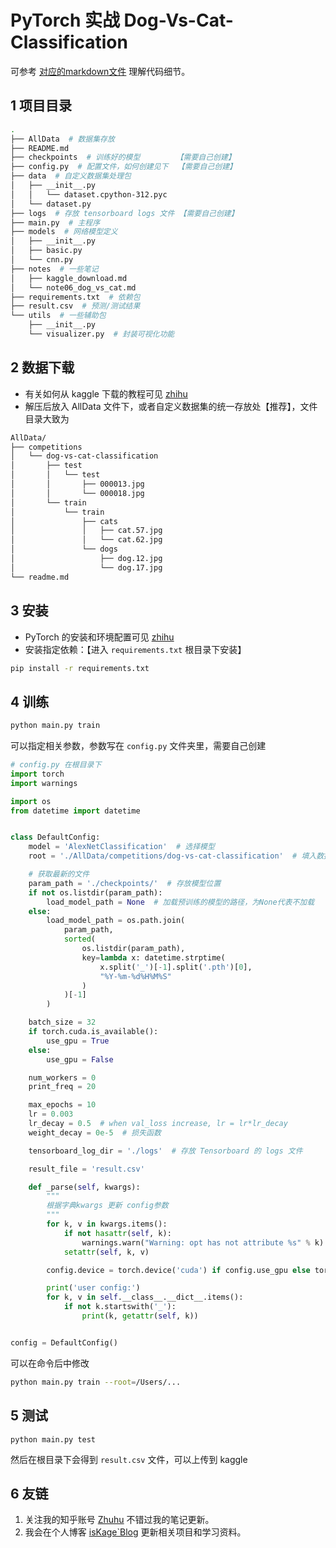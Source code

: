 # PyTorch 实战 Dog-Vs-Cat-Classification

可参考 [对应的markdown文件](./notes/note06_dog_vs_cat.md) 理解代码细节。

## 1 项目目录
```bash
.
├── AllData  # 数据集存放
├── README.md
├── checkpoints  # 训练好的模型        【需要自己创建】
├── config.py  # 配置文件，如何创建见下  【需要自己创建】
├── data  # 自定义数据集处理包
│   ├── __init__.py
│   │   └── dataset.cpython-312.pyc
│   └── dataset.py
├── logs  # 存放 tensorboard logs 文件 【需要自己创建】
├── main.py  # 主程序
├── models  # 网络模型定义
│   ├── __init__.py
│   ├── basic.py
│   └── cnn.py
├── notes  # 一些笔记
│   ├── kaggle_download.md
│   └── note06_dog_vs_cat.md
├── requirements.txt  # 依赖包
├── result.csv  # 预测/测试结果
└── utils  # 一些辅助包
    ├── __init__.py
    └── visualizer.py  # 封装可视化功能
```


## 2 数据下载

- 有关如何从 kaggle 下载的教程可见 [zhihu](https://zhuanlan.zhihu.com/p/25732245405)
- 解压后放入 AllData 文件下，或者自定义数据集的统一存放处【推荐】，文件目录大致为
```bash
AllData/
├── competitions
│   └── dog-vs-cat-classification
│       ├── test
│       │   └── test
│       │       ├── 000013.jpg
│       │       └── 000018.jpg
│       └── train
│           └── train
│               ├── cats
│               │   ├── cat.57.jpg
│               │   └── cat.62.jpg
│               └── dogs
│                   ├── dog.12.jpg
│                   └── dog.17.jpg
└── readme.md
```



## 3 安装

- PyTorch 的安装和环境配置可见 [zhihu](https://zhuanlan.zhihu.com/p/22230632892)
- 安装指定依赖：【进入 `requirements.txt` 根目录下安装】

```bash
pip install -r requirements.txt
```



## 4 训练

```bash
python main.py train
```

可以指定相关参数，参数写在 `config.py` 文件夹里，需要自己创建

```python
# config.py 在根目录下
import torch
import warnings

import os
from datetime import datetime


class DefaultConfig:
    model = 'AlexNetClassification'  # 选择模型
    root = './AllData/competitions/dog-vs-cat-classification'  # 填入数据集位置

    # 获取最新的文件
    param_path = './checkpoints/'  # 存放模型位置
    if not os.listdir(param_path):
        load_model_path = None  # 加载预训练的模型的路径，为None代表不加载
    else:
        load_model_path = os.path.join(
            param_path,
            sorted(
                os.listdir(param_path),
                key=lambda x: datetime.strptime(
                    x.split('_')[-1].split('.pth')[0],
                    "%Y-%m-%d%H%M%S"
                )
            )[-1]
        )

    batch_size = 32
    if torch.cuda.is_available():
        use_gpu = True
    else:
        use_gpu = False

    num_workers = 0
    print_freq = 20

    max_epochs = 10
    lr = 0.003
    lr_decay = 0.5  # when val_loss increase, lr = lr*lr_decay
    weight_decay = 0e-5  # 损失函数

    tensorboard_log_dir = './logs'  # 存放 Tensorboard 的 logs 文件

    result_file = 'result.csv'

    def _parse(self, kwargs):
        """
        根据字典kwargs 更新 config参数
        """
        for k, v in kwargs.items():
            if not hasattr(self, k):
                warnings.warn("Warning: opt has not attribute %s" % k)
            setattr(self, k, v)

        config.device = torch.device('cuda') if config.use_gpu else torch.device('cpu')

        print('user config:')
        for k, v in self.__class__.__dict__.items():
            if not k.startswith('_'):
                print(k, getattr(self, k))


config = DefaultConfig()
```

可以在命令后中修改

```bash
python main.py train --root=/Users/...
```



## 5 测试

```
python main.py test
```

然后在根目录下会得到 `result.csv` 文件，可以上传到 kaggle



## 6 友链

1. 关注我的知乎账号 [Zhuhu](https://www.zhihu.com/people/--55-97-8-41) 不错过我的笔记更新。
2. 我会在个人博客 [isKage`Blog](https://blog.iskage.online/) 更新相关项目和学习资料。

